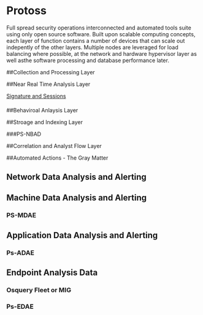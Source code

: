 # Protoss
Full spread security operations interconnected and automated tools suite using only open source software.  Built upon scalable computing concepts, each layer of function contains a number of devices that can scale out indepently of the other layers.  Multiple nodes are leveraged for load balancing where possible, at the network and hardware hypervisor layer as well asthe software processing and database performance later.

##Collection and Processing Layer

##Near Real Time Analysis Layer

[Signature and Sessions]()
####

##Behaviroal Anlaysis Layer

##Stroage and Indexing Layer


###PS-NBAD

##Correlation and Analyst Flow Layer

##Automated Actions - The Gray Matter

## Network Data Analysis and Alerting



## Machine Data Analysis and Alerting

### PS-MDAE

## Application Data Analysis and Alerting

### Ps-ADAE

## Endpoint Analysis Data

### Osquery Fleet or MIG

### Ps-EDAE
